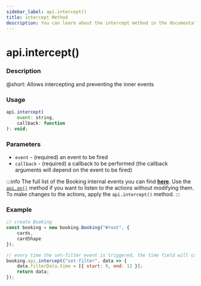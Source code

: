 ```yaml
---
sidebar_label: api.intercept()
title: intercept Method
description: You can learn about the intercept method in the documentation of the DHTMLX JavaScript Booking library. Browse developer guides and API reference, try out code examples and live demos, and download a free 30-day evaluation version of DHTMLX Booking.
---
```


# api.intercept()

### Description

@short: Allows intercepting and preventing the inner events

### Usage

~~~jsx {}
api.intercept(
	event: string,
	callback: function
): void;
~~~

### Parameters

- `event` - (required) an event to be fired
- `callback` - (required) a callback to be performed (the callback arguments will depend on the event to be fired)

:::info
The full list of the Booking internal events you can find [**here**](/api/api_overview/#booking-events).
Use the [`api.on()`](/api/internal/js_booking_on) method if you want to listen to the actions without modifying them. To make changes to the actions, apply the `api.intercept()` method.
:::

### Example

~~~jsx {7-11}
// create Booking
const booking = new booking.Booking("#root", {
	cards,
	cardShape
});

// every time the set-filter event is triggered, the time field will contain only the morning time
booking.api.intercept("set-filter", data => {
	data.filterData.time = [{ start: 9, end: 12 }];
	return data;
});
~~~

